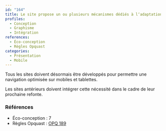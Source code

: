 ```yaml
---
id: "164"
title: Le site propose un ou plusieurs mécanismes dédiés à l‘adaptation aux terminaux mobiles
profiles:
  - Conception
  - Graphisme
  - Intégration
references:
  - Éco-conception
  - Règles Opquast
categories:
  - Présentation
  - Mobile
---
```


Tous les sites doivent désormais être développés pour permettre une navigation optimisée sur mobiles et tablettes.

Les sites antérieurs doivent intégrer cette nécessité dans le cadre de leur prochaine refonte.

### Références

* Éco-conception : 7
* Règles Opquast : [OPQ 189](https://checklists.opquast.com/fr/assurance-qualite-web/le-site-propose-un-ou-plusieurs-mecanismes-dedies-a-ladaptation-aux-terminaux-mobiles)
